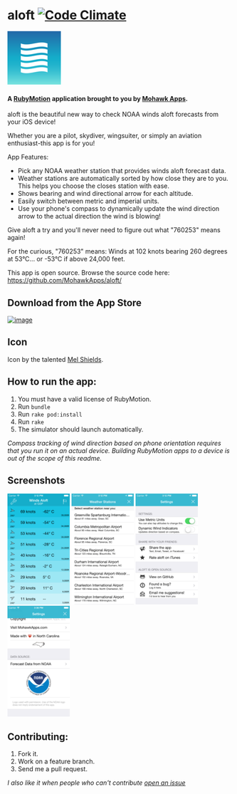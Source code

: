 # aloft [![Code Climate](https://codeclimate.com/github/MohawkApps/aloft.png)](https://codeclimate.com/github/MohawkApps/aloft)
![App Icon](resources/Icon-120.png)

#### A [RubyMotion](http://www.rubymotion.com/) application brought to you by [Mohawk Apps](http://www.mohawkapps.com/).

aloft is the beautiful new way to check NOAA winds aloft forecasts from your iOS device! 

Whether you are a pilot, skydiver, wingsuiter, or simply an aviation enthusiast-this app is for you! 

App Features: 

* Pick any NOAA weather station that provides winds aloft forecast data. 
* Weather stations are automatically sorted by how close they are to you. This helps you choose the closes station with ease. 
* Shows bearing and wind directional arrow for each altitude. 
* Easily switch between metric and imperial units. 
* Use your phone's compass to dynamically update the wind direction arrow to the actual direction the wind is blowing! 

Give aloft a try and you'll never need to figure out what "760253" means again! 

For the curious, "760253" means: Winds at 102 knots bearing 260 degrees at 53°C... or -53°C if above 24,000 feet. 

This app is open source. Browse the source code here: https://github.com/MohawkApps/aloft/

## Download from the App Store

[![image](http://ax.phobos.apple.com.edgesuite.net/images/web/linkmaker/badge_appstore-lrg.gif)](https://itunes.apple.com/us/app/aloft-winds-aloft-forecast/id823834093?mt=8&uo=4&at=10l4yY&ct=github)

## Icon

Icon by the talented [Mel Shields](http://dribbble.com/shieldsma91).

## How to run the app:

1. You must have a valid license of RubyMotion.
2. Run `bundle`
3. Run `rake pod:install`
4. Run `rake`
5. The simulator should launch automatically.

*Compass tracking of wind direction based on phone orientation requires that you run it on an actual device. Building RubyMotion apps to a device is out of  the scope of this readme.*

## Screenshots

<a href="_marketing/screenshots/1.0.0/iPhone4/1.png"><img src="_marketing/screenshots/1.0.0/iPhone4/1.png" alt="Screenshot" width="140" /></a> <a href="_marketing/screenshots/1.0.0/iPhone4/2.png"><img src="_marketing/screenshots/1.0.0/iPhone4/2.png" alt="Screenshot" width="140" /></a> <a href="_marketing/screenshots/1.0.0/iPhone4/3.png"><img src="_marketing/screenshots/1.0.0/iPhone4/3.png" alt="Screenshot" width="140" /></a> <a href="_marketing/screenshots/1.0.0/iPhone4/4.png"><img src="_marketing/screenshots/1.0.0/iPhone4/4.png" alt="Screenshot" width="140"  /></a>

## Contributing:

1. Fork it.
2. Work on a feature branch.
3. Send me a pull request.

*I also like it when people who can't contribute [open an issue](https://github.com/MohawkApps/aloft/issues)*
